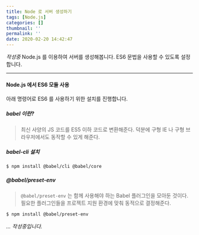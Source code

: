 ```yaml
---
title: Node 로 서버 생성하기
tags: [Node.js]
categories: []
thumbnail: ''
permalink: ''
date: 2020-02-20 14:42:47
---
```


*작성중*
Node.js 를 이용하여 서버를 생성해봅니다.
ES6 문법을 사용할 수 있도록 설정합니다.
<!-- excerpt -->

<!-- toc -->

---

#### Node.js 에서 ES6 모듈 사용

아래 명령어로 ES6 를 사용하기 위한 설치를 진행합니다.

##### babel 이란?
>최신 사양의 JS 코드를 ES5 이하 코드로 변환해준다. 덕분에 구형 IE 나 구형 브라우저에서도 동작할 수 있게 해준다.

##### babel-cli 설치

```bash
$ npm install @babel/cli @babel/core
```

##### @babel/preset-env

>`@babel/preset-env` 는 함께 사용해야 하는 Babel 플러그인을 모아둔 것이다.
필요한 플러그인들을 프로젝트 지원 환경에 맞춰 동적으로 결정해준다.

```bash
$ npm install @babel/preset-env
```

_... 작성중입니다._